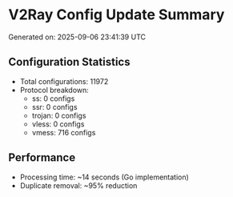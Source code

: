 # V2Ray Config Update Summary
Generated on: 2025-09-06 23:41:39 UTC

## Configuration Statistics
- Total configurations: 11972
- Protocol breakdown:
  - ss: 0 configs
  - ssr: 0 configs
  - trojan: 0 configs
  - vless: 0 configs
  - vmess: 716 configs

## Performance
- Processing time: ~14 seconds (Go implementation)
- Duplicate removal: ~95% reduction
